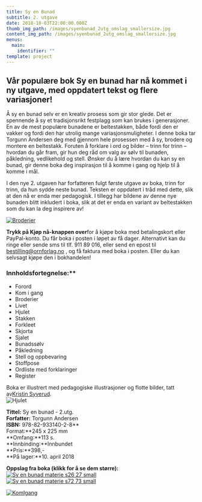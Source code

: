 ```yaml
---
title: Sy en Bunad
subtitle: 2. utgave
date: 2018-10-03T22:00:00.000Z
thumb_img_path: /images/syenbunad_2utg_omslag_smallersize.jpg
content_img_path: /images/syenbunad_2utg_omslag_smallersize.jpg
menus:
  main:
    identifier: ""
template: project
---
```

## Vår populære bok Sy en bunad har nå kommet i ny utgave, med oppdatert tekst og flere variasjoner!

Å sy en bunad selv er en kreativ prosess som gir stor glede. Det er spennende å sy et tradisjonsrikt festplagg som kan brukes i generasjoner. En av de mest populære bunadene er beltestakken, både fordi den er vakker og fordi den har utrolig mange variasjonsmuligheter. I denne boka tar Torgunn Andersen deg med gjennom hele prosessen med å sy, brodere og montere en beltestakk. Foruten å forklare i ord og bilder – trinn for trinn – hvordan du går fram, gir hun deg råd om valg av sølv til bunaden, påkledning, vedlikehold og stell. Ønsker du å lære hvordan du kan sy en bunad, gir denne boka deg inspirasjon til å komme i gang og hjelp til å komme i mål.

I den nye 2. utgaven har forfatteren fulgt første utgave av boka, trinn for trinn, da hun sydde neste bunad. Teksten er oppdatert i tråd med dette, slik at den nå er enda mer pedagogisk. I tillegg har bildene av denne nye bunaden blitt inkludert i boka, slik at det er enda en variant av beltestakken som du kan la deg inspirere av!

[![Broderier](https://ornforlag.no/static/fee959d4b93e091dd58bee8d5b8812dc/466da/Broderier.png "Broderier")](https://ornforlag.no/static/fee959d4b93e091dd58bee8d5b8812dc/466da/Broderier.png)

**Trykk på Kjøp nå-knappen over**for å kjøpe boka med betalingskort eller PayPal-konto. Du får boka i posten i løpet av få dager. Alternativt kan du ringe eller sende sms til tlf. 911 89 016, eller send en epost til [bestilling@ornforlag.no](mailto:bestilling@ornforlag.no?subject=Bestilling%20av%20Sy%20en%20bunad) , og få faktura med boka i posten. Eller du kan selvsagt kjøpe den i bokhandelen!

### Innholdsfortegnelse:\*\*

* Forord
* Kom i gang
* Broderier
* Livet
* Hjulet
* Stakken
* Forkleet
* Skjorta
* Sjalet
* Bunadssølv
* Påkledning
* Stell og oppbevaring
* Stoffpose
* Ordliste med forklaringer
* Register

Boka er illustrert med pedagogiske illustrasjoner og flotte bilder, tatt av[Kristin Syverud](http://www.syverudfoto.no/).\
![Hjulet](https://ornforlag.no/static/55db05a5e8c3dac39343fc139f659ba0/466da/Hjulet.png "Hjulet")

**Tittel:** Sy en bunad - 2.utg.\
**Forfatter:** Torgunn Andersen\
**ISBN:** 978-82-933140-2-8**\
Format:**245 x 225 mm\
**Omfang:**113 s.\
**Innbinding:**Innbundet\
**Pris:**398,-\
**På lager:**10. april 2018

**Oppslag fra boka (klikk for å se dem større):**\
[![Sy en bunad materie s26 27 small](https://ornforlag.no/static/e1fd9bf3fd7661d6b22bc8ca927fbeae/55feb/Sy_en_bunad_materie_s26-27_small.jpg "Sy en bunad materie s26 27 small")](https://ornforlag.no/SyEnBunad/Sy_en_bunad_materie_s26-27_med.jpg)\
[![Sy en bunad materie s72 73 small](https://ornforlag.no/static/e4bc896a0730ba4c660c909d3e74a0a5/55feb/Sy_en_bunad_materie_s72-73_small.jpg "Sy en bunad materie s72 73 small")](https://ornforlag.no/SyEnBunad/Sy_en_bunad_materie_s72-73_med.jpg)

[![KomIgang](https://ornforlag.no/static/fa31d4e6b245c4cb4dfcec6855327b6d/466da/KomIgang.png "KomIgang")](https://ornforlag.no/static/fa31d4e6b245c4cb4dfcec6855327b6d/466da/KomIgang.png)